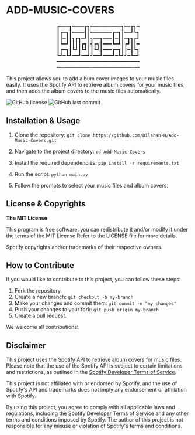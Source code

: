 # ADD-MUSIC-COVERS

<center>
<pre>
┏━━━┓━━━━┏┓━━━━━━━━━━┓━━┏┓━
┃┏━┓┃━━━━┃┃━━━━━━━┏━┓┃━━┛┗┓
┃┃━┃┃┓┏┓━┛┃┓━━┓━━━┃━┃┃━┓┓┏┛
┃┗━┛┃┃┃┃┏┓┃┫┏┓┃━━━┗━┛┃┏┛┃┃━
┃┏━┓┃┗┛┃┗┛┃┃┗┛┃━━━┏━┓┃┃━┃┗┓
┗┛━┗┛━━┛━━┛┛━━┛━━━┛━┗┛┛━┗━┛
━━━━━━━━━━━━━━━━━━━━━━━━━━━
━━━━━━━━━━━━━━━━━━━━━━━━━━━
</pre>
</center>

This project allows you to add album cover images to your music files easily. It uses the Spotify API to retrieve album covers for your music files, and then adds the album covers to the music files automatically.

<!-- Shield Badges -->

![GitHub license](https://img.shields.io/github/license/Dilshan-H/Add-Music-Covers?style=for-the-badge)
![GitHub last commit](https://img.shields.io/github/last-commit/Dilshan-H/Add-Music-Covers?style=for-the-badge)

<!-- ![GitHub issues](https://img.shields.io/github/issues/Dilshan-H/Add-Music-Covers?style=for-the-badge)
![GitHub pull requests](https://img.shields.io/github/issues-pr/Dilshan-H/Add-Music-Covers?style=for-the-badge)

![GitHub stars](https://img.shields.io/github/stars/Dilshan-H/Add-Music-Covers?style=for-the-badge)
![GitHub forks](https://img.shields.io/github/forks/Dilshan-H/Add-Music-Covers?style=for-the-badge) -->

## Installation & Usage

1. Clone the repository: `git clone https://github.com/Dilshan-H/Add-Music-Covers.git`
2. Navigate to the project directory: `cd Add-Music-Covers`
3. Install the required dependencies: `pip install -r requirements.txt`

4. Run the script: `python main.py`
5. Follow the prompts to select your music files and album covers.

## License & Copyrights

**The MIT License**

This program is free software: you can redistribute it and/or modify it under the terms of the MIT License
Refer to the LICENSE file for more details.

Spotify copyrights and/or trademarks of their respective owners.

## How to Contribute

If you would like to contribute to this project, you can follow these steps:

1. Fork the repository.
2. Create a new branch: `git checkout -b my-branch`
3. Make your changes and commit them: `git commit -m "my changes"`
4. Push your changes to your fork: `git push origin my-branch`
5. Create a pull request.

We welcome all contributions!

## Disclaimer

This project uses the Spotify API to retrieve album covers for music files. Please note that the use of the Spotify API is subject to certain limitations and restrictions, as outlined in the [Spotify Developer Terms of Service](https://developer.spotify.com/terms).

This project is not affiliated with or endorsed by Spotify, and the use of Spotify's API and trademarks does not imply any endorsement or affiliation with Spotify.

By using this project, you agree to comply with all applicable laws and regulations, including the Spotify Developer Terms of Service and any other terms and conditions imposed by Spotify. The author of this project is not responsible for any misuse or violation of Spotify's terms and conditions.
